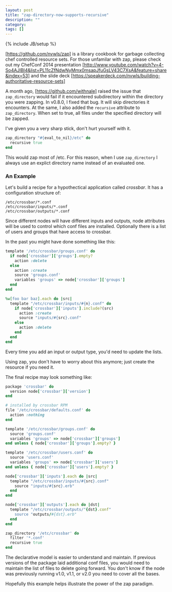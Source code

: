 ```yaml
---
layout: post
title: "zap-directory-now-supports-recursive"
description: ""
category:
tags: []
---
```

{% include JB/setup %}

[https://github.com/nvwls/zap] is a library cookbook for garbage collecting chef
controlled resource sets. For those unfamilar with zap, please check out my
ChefConf 2014 presentation
[http://www.youtube.com/watch?v=4-So4AJlBI4&list=PL11cZfNdwNyMmx0msapJfuGsLV43C7XsA&feature=share&index=53]
and the slide deck
[https://speakerdeck.com/nvwls/building-authoritative-resource-sets]

A month ago, [https://github.com/withnale] raised the issue that `zap_directory`
would fail if it encountered subdirectory within the directory you were
zapping. In v0.8.0, I fixed that bug. It will skip directories it encounters.
At the same, I also added the `recursive` attribute to `zap_directory`. When set
to true, all files under the specified directory will be zapped.

I've given you a very sharp stick, don't hurt yourself with it.

~~~ ruby
zap_directory "#{eval_to_nil}/etc" do
  recursive true
end
~~~

This would zap most of /etc.  For this reason, when I use `zap_directory`
I always use an explict directory name instead of an evaluated one.

### An Example

Let's build a recipe for a hypothectical application called *crossbar*. It has a configuration structure of:

~~~
/etc/crossbar/*.conf
/etc/crossbar/inputs/*.conf
/etc/crossbar/outputs/*.conf
~~~

Since different nodes will have different inputs and outputs, node attributes
will be used to control which conf files are installed.  Optionally there is a
list of users and groups that have access to crossbar.

In the past you might have done something like this:

~~~ ruby
template '/etc/crossbar/groups.conf' do
  if node['crossbar']['groups'].empty?
    action :delete
  else
    action :create
    source 'groups.conf'
    variables 'groups' => node['crossbar']['groups']
  end
end

%w[foo bar baz].each do |src|
  template "/etc/crossbar/inputs/#{n}.conf" do
    if node['crossbar']['inputs'].include?(src)
      action :create
      source "inputs/#{src}.conf"
    else
      action :delete
    end
  end
end
~~~

Every time you add an input or output type, you'd need to update the lists.

Using zap, you don't have to worry about this anymore; just create the resource
if you need it.

The final recipe may look something like:

~~~ ruby
package 'crossbar' do
  version node['crossbar']['version']
end

# installed by crossbar RPM
file '/etc/crossbar/defaults.conf' do
  action :nothing
end

template '/etc/crossbar/groups.conf' do
  source 'groups.conf'
  variables 'groups' => node['crossbar']['groups']
end unless { node['crossbar']['groups'].empty? }

template '/etc/crossbar/users.conf' do
  source 'users.conf'
  variables 'groups' => node['crossbar']['users']
end unless { node['crossbar']['users'].empty? }

node['crossbar']['inputs'].each do |src|
  template "/etc/crossbar/inputs/#{src}.conf"
    source "inputs/#{src}.erb"
  end
end

node['crossbar']['outputs'].each do |dst|
  template "/etc/crossbar/outputs/"{dst}.conf"
    source "outputs/#{dst}.erb"
  end
end

zap_directory '/etc/crossbar' do
  filter '*.conf'
  recursive true
end
~~~

The declarative model is easier to understand and maintain. If previous versions
of the package laid additional conf files, you would need to maintain the list
of files to delete going forward.  You don't know if the node was previously
running v1.0, v1.1, or v2.0 you need to cover all the bases.

Hopefully this example helps illustrate the power of the zap paradigm.

